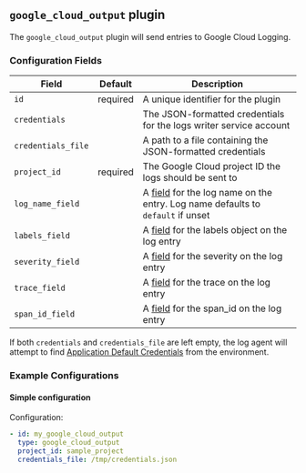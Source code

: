 ## `google_cloud_output` plugin

The `google_cloud_output` plugin will send entries to Google Cloud Logging.

### Configuration Fields

| Field              | Default  | Description                                                                                 |
| ---                | ---      | ---                                                                                         |
| `id`               | required | A unique identifier for the plugin                                                          |
| `credentials`      |          | The JSON-formatted credentials for the logs writer service account                          |
| `credentials_file` |          | A path to a file containing the JSON-formatted credentials                                  |
| `project_id`       | required | The Google Cloud project ID the logs should be sent to                                      |
| `log_name_field`   |          | A [field](/field.md) for the log name on the entry. Log name defaults to `default` if unset |
| `labels_field`     |          | A [field](/field.md) for the labels object on the log entry                                 |
| `severity_field`   |          | A [field](/field.md) for the severity on the log entry                                      |
| `trace_field`      |          | A [field](/field.md) for the trace on the log entry                                         |
| `span_id_field`    |          | A [field](/field.md) for the span_id on the log entry                                       |

If both `credentials` and `credentials_file` are left empty, the log agent will attempt to find
[Application Default Credentials](https://cloud.google.com/docs/authentication/production) from the environment.

### Example Configurations

#### Simple configuration

Configuration:
```yaml
- id: my_google_cloud_output
  type: google_cloud_output
  project_id: sample_project
  credentials_file: /tmp/credentials.json
```
